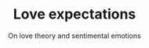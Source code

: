 ---
layout: post
title: Love expectations
slug: LoveExpectations
subtitle: On love theory and sentimental emotions
published: 2017-03-04
updated: 2017-03-04
progress: continous
epistemic_state: believed
difficulty: 1
category: philosophy
tags:
 - sociology
toc: true
featured: popular
online: true
---